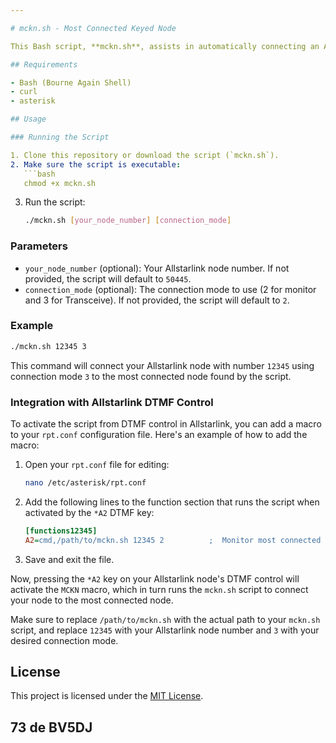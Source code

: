 ```yaml
---

# mckn.sh - Most Connected Keyed Node

This Bash script, **mckn.sh**, assists in automatically connecting an Allstarlink node to the most connected node found in the Allstarlink network. It retrieves information about node connections from the Allstarlink statistics page and connects your node to the node with the highest number of connections.

## Requirements

- Bash (Bourne Again Shell)
- curl
- asterisk

## Usage

### Running the Script

1. Clone this repository or download the script (`mckn.sh`).
2. Make sure the script is executable:
   ```bash
   chmod +x mckn.sh
   ```
3. Run the script:
   ```bash
   ./mckn.sh [your_node_number] [connection_mode]
   ```

### Parameters

- `your_node_number` (optional): Your Allstarlink node number. If not provided, the script will default to `50445`.
- `connection_mode` (optional): The connection mode to use (2 for monitor and 3 for Transceive). If not provided, the script will default to `2`.

### Example

```bash
./mckn.sh 12345 3
```

This command will connect your Allstarlink node with number `12345` using connection mode `3` to the most connected node found by the script.

### Integration with Allstarlink DTMF Control

To activate the script from DTMF control in Allstarlink, you can add a macro to your `rpt.conf` configuration file. Here's an example of how to add the macro:

1. Open your `rpt.conf` file for editing:
   ```bash
   nano /etc/asterisk/rpt.conf
   ```
2. Add the following lines to the function section that runs the script when activated by the `*A2` DTMF key:
   ```ini
   [functions12345]
   A2=cmd,/path/to/mckn.sh 12345 2			;  Monitor most connected node

   ```
3. Save and exit the file.

Now, pressing the `*A2` key on your Allstarlink node's DTMF control will activate the `MCKN` macro, which in turn runs the `mckn.sh` script to connect your node to the most connected node.

Make sure to replace `/path/to/mckn.sh` with the actual path to your `mckn.sh` script, and replace `12345` with your Allstarlink node number and `3` with your desired connection mode.

## License

This project is licensed under the [MIT License](LICENSE).

73 de BV5DJ
---
```



